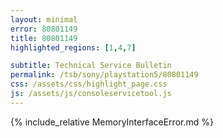 ```yaml
---
layout: minimal
error: 80801149
title: 80801149
highlighted_regions: [1,4,7]

subtitle: Technical Service Bulletin
permalink: /tsb/sony/playstation5/80801149
css: /assets/css/highlight_page.css
js: /assets/js/consoleservicetool.js
---
```


{% include_relative MemoryInterfaceError.md %}
